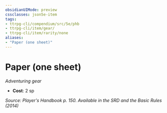 ```yaml
---
obsidianUIMode: preview
cssclasses: json5e-item
tags:
- ttrpg-cli/compendium/src/5e/phb
- ttrpg-cli/item/gear/
- ttrpg-cli/item/rarity/none
aliases: 
- "Paper (one sheet)"
---
```

# Paper (one sheet)
*Adventuring gear*  


- **Cost**: 2 sp

*Source: Player's Handbook p. 150. Available in the <span title='Systems Reference Document (5.1)'>SRD</span> and the Basic Rules (2014)*